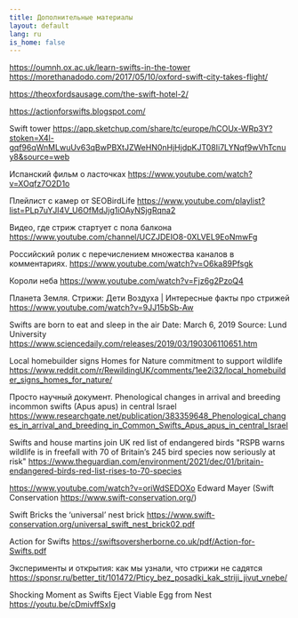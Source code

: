 ```yaml
---
title: Дополнительные материалы
layout: default
lang: ru
is_home: false
---
```



https://oumnh.ox.ac.uk/learn-swifts-in-the-tower
https://morethanadodo.com/2017/05/10/oxford-swift-city-takes-flight/


https://theoxfordsausage.com/the-swift-hotel-2/



https://actionforswifts.blogspot.com/


Swift tower 
https://app.sketchup.com/share/tc/europe/hCOUx-WRp3Y?stoken=X4l-gqf96qWnMLwuUv63qBwPBXtJZWeHN0nHjHjdpKJT08Ii7LYNqf9wVhTcnuy8&source=web


Испанский фильм о ласточках
https://www.youtube.com/watch?v=XOqfz7O2D1o

Плейлист с камер от SEOBirdLife
https://www.youtube.com/playlist?list=PLp7uYJI4V_U6OfMdJjg1iOAyNSjgRqna2


Видео, где стриж стартует с пола балкона
https://www.youtube.com/channel/UCZJDEIO8-0XLVEL9EoNmwFg


Российский ролик с перечислением множества каналов в комментариях.
https://www.youtube.com/watch?v=O6ka89Pfsgk


Короли неба
https://www.youtube.com/watch?v=Fjz6g2PzoQ4


Планета Земля.
Стрижи: Дети Воздуха | Интересные факты про стрижей
https://www.youtube.com/watch?v=9JJ15bSb-Aw


Swifts are born to eat and sleep in the air
Date: March 6, 2019
Source: Lund University
https://www.sciencedaily.com/releases/2019/03/190306110651.htm



Local homebuilder signs Homes for Nature commitment to support wildlife
https://www.reddit.com/r/RewildingUK/comments/1ee2i32/local_homebuilder_signs_homes_for_nature/


Просто научный документ.
Phenological changes in arrival and breeding incommon swifts (Apus apus) in central Israel
https://www.researchgate.net/publication/383359648_Phenological_changes_in_arrival_and_breeding_in_Common_Swifts_Apus_apus_in_central_Israel



Swifts and house martins join UK red list of endangered birds
"RSPB warns wildlife is in freefall with 70 of Britain’s 245 bird species now seriously at risk"
https://www.theguardian.com/environment/2021/dec/01/britain-endangered-birds-red-list-rises-to-70-species



https://www.youtube.com/watch?v=oriWdSEDOXo
Edward Mayer (Swift Conservation https://www.swift-conservation.org/)


Swift Bricks
the ‘universal’ nest brick
https://www.swift-conservation.org/universal_swift_nest_brick02.pdf

Action for Swifts
https://swiftsoversherborne.co.uk/pdf/Action-for-Swifts.pdf


Эксперименты и открытия: как мы узнали, что стрижи не садятся
https://sponsr.ru/better_tit/101472/Pticy_bez_posadki_kak_striji_jivut_vnebe/


Shocking Moment as Swifts Eject Viable Egg from Nest
https://youtu.be/cDmivffSxIg

